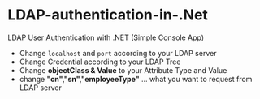 # LDAP-authentication-in-.Net
LDAP User Authentication with .NET (Simple Console App)

* Change `localhost` and `port` according to your LDAP server
* Change Credential according to your LDAP Tree
* Change **objectClass & Value** to your Attribute Type and Value
* change **"cn","sn","employeeType"** ... what you want to request from LDAP server
